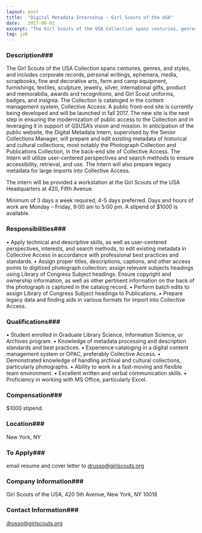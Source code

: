 ```yaml
---
layout: post
title:  "Digital Metadata Internship - Girl Scouts of the USA"
date:   2017-06-02
excerpt: "The Girl Scouts of the USA Collection spans centuries, genres, and styles, and includes corporate records, personal writings, ephemera, media, scrapbooks, fine and decorative arts, farm and camp equipment, furnishings, textiles, sculpture, jewelry, silver, international gifts, product and memorabilia, awards and recognitions, and Girl Scout uniforms, badges, and insignia. The..."
tag: job
---
```


### Description###

The Girl Scouts of the USA Collection spans centuries, genres, and styles, and includes corporate records, personal writings, ephemera, media, scrapbooks, fine and decorative arts, farm and camp equipment, furnishings, textiles, sculpture, jewelry, silver, international gifts, product and memorabilia, awards and recognitions, and Girl Scout uniforms, badges, and insignia. The Collection is cataloged in the content management system, Collective Access. A public front-end site is currently being developed and will be launched in fall 2017. The new site is the next step in ensuring the modernization of public access to the Collection and in leveraging it in support of GSUSA’s vision and mission.  In anticipation of the public website, the Digital Metadata Intern, supervised by the Senior Collections Manager, will prepare and edit existing metadata of historical and cultural collections, most notably the Photograph Collection and Publications Collection, in the back-end site of Collective Access. The Intern will utilize user-centered perspectives and search methods to ensure accessibility, retrieval, and use. The Intern will also prepare legacy metadata for large imports into Collective Access.

The intern will be provided a workstation at the Girl Scouts of the USA Headquarters at 420, Fifth Avenue.

Minimum of 3 days a week required, 4-5 days preferred. Days and hours of work are Monday – Friday, 9:00 am to 5:00 pm. A stipend of $1000 is available. 



### Responsibilities###

•	Apply technical and descriptive skills, as well as user-centered perspectives, interests, and search methods, to edit existing metadata in Collective Access in accordance with professional best practices and standards.
•	Assign proper titles, descriptions, captions, and other access points to digitized photograph collection; assign relevant subjects headings using Library of Congress Subject headings. Ensure copyright and ownership information, as well as other pertinent information on the back of the photograph is captured in the catalog record.
•	Perform batch edits to assign Library of Congress Subject headings to Publications.
•	Prepare legacy data and finding aids in various formats for import into Collective Access.



### Qualifications###


•	Student enrolled in Graduate Library Science, Information Science, or Archives program. 
•	Knowledge of metadata processing and description standards and best practices.
•	Experience cataloging in a digital content management system or OPAC, preferably Collective Access.
•	Demonstrated knowledge of handling archival and cultural collections, particularly photographs.
•	Ability to work in a fast-moving and flexible team environment.
•	Excellent written and verbal communication skills. 
•	Proficiency in working with MS Office, particularly Excel. 



### Compensation###

$1000 stipend.


### Location###

New York, NY




### To Apply###

email resume and cover letter to drusso@girlscouts.org


### Company Information###

Girl Scouts of the USA, 420 5th Avenue, New York, NY 10018


### Contact Information###

drusso@girlscouts.org 

